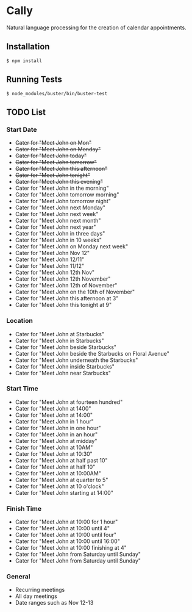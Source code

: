 # Cally

Natural language processing for the creation of calendar appointments.

## Installation

```
$ npm install
```

## Running Tests

```
$ node_modules/buster/bin/buster-test
```

## TODO List

### Start Date
* ~~Cater for "Meet John on Mon"~~
* ~~Cater for "Meet John on Monday"~~
* ~~Cater for "Meet John today"~~
* ~~Cater for "Meet John tomorrow"~~
* ~~Cater for "Meet John this afternoon"~~
* ~~Cater for "Meet John tonight"~~
* ~~Cater for "Meet John this evening"~~
* Cater for "Meet John in the morning"
* Cater for "Meet John tomorrow morning"
* Cater for "Meet John tomorrow night"
* Cater for "Meet John next Monday"
* Cater for "Meet John next week"
* Cater for "Meet John next month"
* Cater for "Meet John next year"
* Cater for "Meet John in three days"
* Cater for "Meet John in 10 weeks"
* Cater for "Meet John on Monday next week"
* Cater for "Meet John Nov 12"
* Cater for "Meet John 12/11"
* Cater for "Meet John 11/12"
* Cater for "Meet John 12th Nov"
* Cater for "Meet John 12th November"
* Cater for "Meet John 12th of November"
* Cater for "Meet John on the 10th of November"
* Cater for "Meet John this afternoon at 3"
* Cater for "Meet John this tonight at 9"

### Location
* Cater for "Meet John at Starbucks"
* Cater for "Meet John in Starbucks"
* Cater for "Meet John beside Starbucks"
* Cater for "Meet John beside the Starbucks on Floral Avenue"
* Cater for "Meet John underneath the Starbucks"
* Cater for "Meet John inside Starbucks"
* Cater for "Meet John near Starbucks"

### Start Time
* Cater for "Meet John at fourteen hundred"
* Cater for "Meet John at 1400"
* Cater for "Meet John at 14:00"
* Cater for "Meet John in 1 hour"
* Cater for "Meet John in one hour"
* Cater for "Meet John in an hour"
* Cater for "Meet John at midday"
* Cater for "Meet John at 10AM"
* Cater for "Meet John at 10:30"
* Cater for "Meet John at half past 10"
* Cater for "Meet John at half 10"
* Cater for "Meet John at 10:00AM"
* Cater for "Meet John at quarter to 5"
* Cater for "Meet John at 10 o'clock"
* Cater for "Meet John starting at 14:00"

### Finish Time
* Cater for "Meet John at 10:00 for 1 hour"
* Cater for "Meet John at 10:00 until 4"
* Cater for "Meet John at 10:00 until four"
* Cater for "Meet John at 10:00 until 16:00"
* Cater for "Meet John at 10:00 finishing at 4"
* Cater for "Meet John from Saturday until Sunday"
* Cater for "Meet John from Saturday until Sunday"

### General
* Recurring meetings
* All day meetings
* Date ranges such as Nov 12-13
